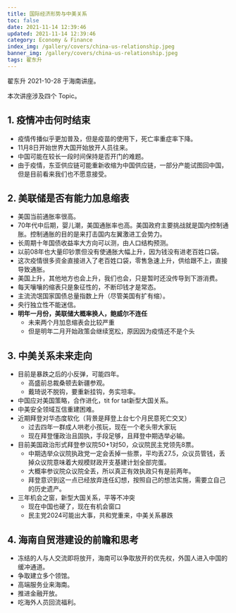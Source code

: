 ```yaml
---
title: 国际经济形势与中美关系
toc: false
date: 2021-11-14 12:39:46
updated: 2021-11-14 12:39:46
category: Economy & Finance
index_img: /gallery/covers/china-us-relationship.jpeg
banner_img: /gallery/covers/china-us-relationship.jpeg
tags: 翟东升
---
```

<!-- omit in toc -->

翟东升 2021-10-28 于海南讲座。

<!-- more --> 

本次讲座涉及四个 Topic。

## 1. 疫情冲击何时结束
- 疫情传播似乎更加普及，但是疫苗的使用下，死亡率重症率下降。
- 11月8日开始世界大国开始放开人员往来。
- 中国可能在较长一段时间保持是否开门的难题。
- 由于疫情，东亚供应链可能重新收缩为中国供应链，一部分产能试图回中国，但是目前看来我们也不愿意接受。

## 2. 美联储是否有能力加息缩表
- 美国当前通胀率很高。
- 70年代中后期，婴儿潮，美国通胀率也高。美国政府主要挑战就是国内控制通胀。控制通胀的目的是来打击国内左翼激进工会势力。
- 长周期十年国债收益率大方向可以测，由人口结构预测。
- 以前08年也大量印钞票但没有使通胀大幅上升，因为钱没有进老百姓口袋。
- 这次疫情很多资金直接进入了老百姓口袋，零售急速上升，供给跟不上，直接导致通胀。
- 美国上升，其他地方也会上升，我们也会，只是暂时还没传导到下游消费。
- 每天嚷嚷的缩表只是象征性的，不断印钱才是常态。
- 主流流氓国家国债总量指数上升（尽管美国有扩有缩）。
- 央行独立性不能迷信。
- **明年一月份，美联储大概率换人，鲍威尔不连任**
  - 未来两个月加息缩表会比较严重
  - 但是明年二月开始政策会继续宽松，原因因为疫情还不是个头

## 3. 中美关系未来走向
- 目前是暴跌之后的小反弹，可能四年。
  - 高盛前总裁桑顿去新疆参观。
  - 戴琦说不脱钩，要重新挂钩，务实坦率。
- 中国应对美国策略，合作进化，tit for tat新型大国关系。
- 中美安全领域互信重建困难。
- 近期拜登对华态度软化（背景是拜登上台七个月民意死亡交叉）
  - 过去四年一群成人哄老小孩玩，现在一个老头带大家玩
  - 现在拜登懂政治且固执，手段足够，且拜登中期选举必输。
- 目前美国政治形式拜登参议院50+1对50，众议院民主党领先8票。
  - 中期选举众议院执政党一定会丢掉一些票，平均丢27.5，众议员管钱，丢掉众议院意味着大规模财政开支基建计划全部完蛋。
  - 大概率参议院众议院全丢，所以真正有效执政只有是前两年。
  - 拜登意识到这一点已经放弃连任幻想，按照自己的想法实施，需要立自己的历史遗产。
- 三年机会之窗，新型大国关系，平等不冲突
  - 现在中国也硬了，现在有机会窗口
  - 民主党2024可能出大事，共和党重来，中美关系暴跌

## 4. 海南自贸港建设的前瞻和思考
- 冻结的人与人交流即将放开，海南可以争取放开的优先权，外国人进入中国的缓冲通道。
- 争取建立多个领馆。
- 高端服务业来海南。
- 推进金融开放。
- 吃海外人员回流福利。







